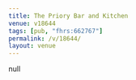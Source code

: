 ```yaml
---
title: The Priory Bar and Kitchen
venue: v18644
tags: [pub, "fhrs:662767"]
permalink: /v/18644/
layout: venue
---
```

null